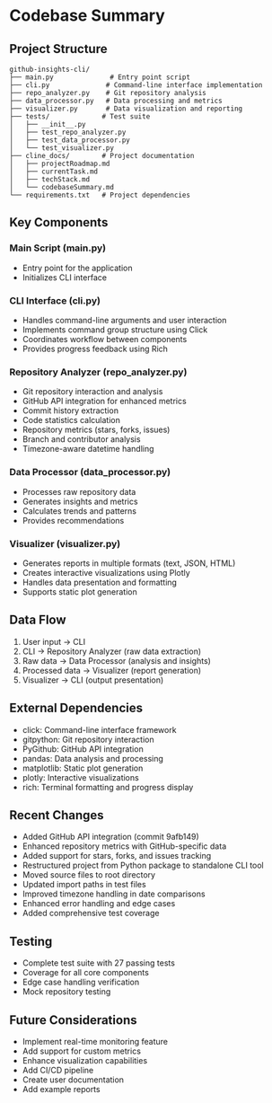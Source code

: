 # Codebase Summary

## Project Structure
```
github-insights-cli/
├── main.py              # Entry point script
├── cli.py              # Command-line interface implementation
├── repo_analyzer.py    # Git repository analysis
├── data_processor.py   # Data processing and metrics
├── visualizer.py       # Data visualization and reporting
├── tests/             # Test suite
│   ├── __init__.py
│   ├── test_repo_analyzer.py
│   ├── test_data_processor.py
│   └── test_visualizer.py
├── cline_docs/        # Project documentation
│   ├── projectRoadmap.md
│   ├── currentTask.md
│   ├── techStack.md
│   └── codebaseSummary.md
└── requirements.txt   # Project dependencies
```

## Key Components

### Main Script (main.py)
- Entry point for the application
- Initializes CLI interface

### CLI Interface (cli.py)
- Handles command-line arguments and user interaction
- Implements command group structure using Click
- Coordinates workflow between components
- Provides progress feedback using Rich

### Repository Analyzer (repo_analyzer.py)
- Git repository interaction and analysis
- GitHub API integration for enhanced metrics
- Commit history extraction
- Code statistics calculation
- Repository metrics (stars, forks, issues)
- Branch and contributor analysis
- Timezone-aware datetime handling

### Data Processor (data_processor.py)
- Processes raw repository data
- Generates insights and metrics
- Calculates trends and patterns
- Provides recommendations

### Visualizer (visualizer.py)
- Generates reports in multiple formats (text, JSON, HTML)
- Creates interactive visualizations using Plotly
- Handles data presentation and formatting
- Supports static plot generation

## Data Flow
1. User input → CLI
2. CLI → Repository Analyzer (raw data extraction)
3. Raw data → Data Processor (analysis and insights)
4. Processed data → Visualizer (report generation)
5. Visualizer → CLI (output presentation)

## External Dependencies
- click: Command-line interface framework
- gitpython: Git repository interaction
- PyGithub: GitHub API integration
- pandas: Data analysis and processing
- matplotlib: Static plot generation
- plotly: Interactive visualizations
- rich: Terminal formatting and progress display

## Recent Changes
- Added GitHub API integration (commit 9afb149)
- Enhanced repository metrics with GitHub-specific data
- Added support for stars, forks, and issues tracking
- Restructured project from Python package to standalone CLI tool
- Moved source files to root directory
- Updated import paths in test files
- Improved timezone handling in date comparisons
- Enhanced error handling and edge cases
- Added comprehensive test coverage

## Testing
- Complete test suite with 27 passing tests
- Coverage for all core components
- Edge case handling verification
- Mock repository testing

## Future Considerations
- Implement real-time monitoring feature
- Add support for custom metrics
- Enhance visualization capabilities
- Add CI/CD pipeline
- Create user documentation
- Add example reports

